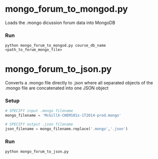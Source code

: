 # mongo_forum_to_mongod.py

Loads the .mongo dicussion forum data into MongoDB

### Run

```
python mongo_forum_to_mongod.py course_db_name <path_to_forum_mongo_file>
```

# mongo_forum_to_json.py

Converts a .mongo file directly to .json where all separated objects of the .mongo file are concatenated into one JSON object

### Setup

```python
# SPECIFY input .mongo filename
mongo_filename = 'McGillX-CHEM181x-1T2014-prod.mongo'

# SPECIFY output .json filename
json_filename = mongo_filename.replace('.mongo','.json')
```

### Run

```
python mongo_forum_to_json.py
```
